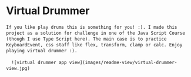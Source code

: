 # Virtual Drummer

   
    If you like play drums this is something for you! :). I made this
    project as a solution for challenge in one of the Java Script Course
    (though I use Type Script here). The main case is to practice
    KeyboardEvent, css staff like flex, transform, clamp or calc. Enjoy
    playing virtual drummer :).

      ![virtual drummer app view](images/readme-view/virtual-drummer-view.jpg)
        
